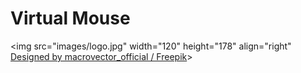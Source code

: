 # Virtual Mouse
<img src="images/logo.jpg" width="120" height="178" align="right" <a href="http://www.freepik.com">Designed by macrovector_official / Freepik</a>>
